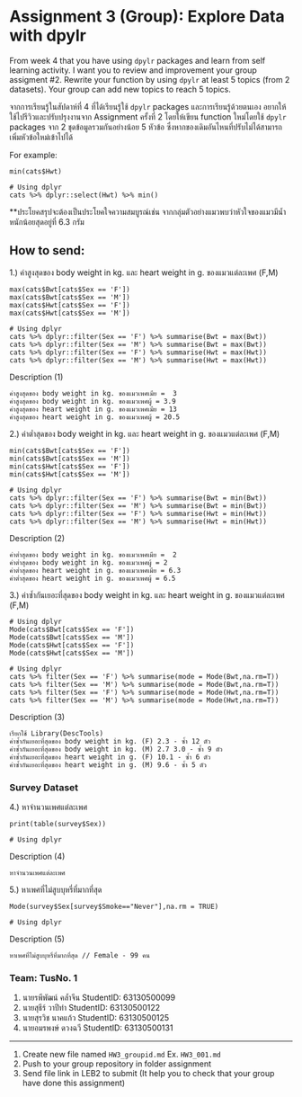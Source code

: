 # Assignment 3 (Group): Explore Data with dpylr

From week 4 that you have using `dpylr` packages and learn from self learning activity. I want you to review and improvement your group assigment #2. Rewrite your function by using `dpylr` at least 5 topics (from 2 datasets). Your group can add new topics to reach 5 topics.

จากการเรียนรู้ในสัปดาห์ที่ 4 ที่ได้เรียนรู้ใช้ `dpylr` packages และการเรียนรู้ด้วยตนเอง อยากให้ใช้ไปรีวิวและปรับปรุงงานจาก Assignment ครั้งที่ 2 โดยให้เขียน function ใหม่โดยใช้ `dpylr` packages จาก 2 ชุดข้อมูลรวมกันอย่างน้อย 5 หัวข้อ ซึ่งหากของเดิมอันไหนที่ปรับไม่ได้สามารถเพิ่มหัวข้อใหม่เข้าไปได้

For example:

```
min(cats$Hwt)

# Using dplyr
cats %>% dplyr::select(Hwt) %>% min()
```

\*\*ประโยคสรุปจะต้องเป็นประโยคใจความสมบูรณ์เช่น จากกลุ่มตัวอย่างแมวพบว่าหัวใจของแมวมีน้ำหนักน้อยสุดอยู่ที่ 6.3 กรัม

## How to send:

1.) ค่าสูงสุดของ body weight in kg. และ heart weight in g. ของแมวแต่ละเพศ (F,M)
```{R}
max(cats$Bwt[cats$Sex == 'F']) 
max(cats$Bwt[cats$Sex == 'M'])
max(cats$Hwt[cats$Sex == 'F']) 
max(cats$Hwt[cats$Sex == 'M'])
```
```{R}
# Using dplyr
cats %>% dplyr::filter(Sex == 'F') %>% summarise(Bwt = max(Bwt)) 
cats %>% dplyr::filter(Sex == 'M') %>% summarise(Bwt = max(Bwt))
cats %>% dplyr::filter(Sex == 'F') %>% summarise(Hwt = max(Hwt)) 
cats %>% dplyr::filter(Sex == 'M') %>% summarise(Hwt = max(Hwt)) 
```
Description (1)
```
ค่าสูงสุดของ body weight in kg. ของแมวเพศเมีย =  3
ค่าสูงสุดของ body weight in kg. ของแมวเพศผู้ = 3.9
ค่าสูงสุดของ heart weight in g. ของแมวเพศเมีย = 13
ค่าสูงสุดของ heart weight in g. ของแมวเพศผู้ = 20.5
```
2.) ค่าต่ำสุดของ body weight in kg. และ heart weight in g. ของแมวแต่ละเพศ (F,M)
```{R}
min(cats$Bwt[cats$Sex == 'F']) 
min(cats$Bwt[cats$Sex == 'M'])
min(cats$Hwt[cats$Sex == 'F']) 
min(cats$Hwt[cats$Sex == 'M'])
```
```{R}
# Using dplyr
cats %>% dplyr::filter(Sex == 'F') %>% summarise(Bwt = min(Bwt)) 
cats %>% dplyr::filter(Sex == 'M') %>% summarise(Bwt = min(Bwt))
cats %>% dplyr::filter(Sex == 'F') %>% summarise(Hwt = min(Hwt)) 
cats %>% dplyr::filter(Sex == 'M') %>% summarise(Hwt = min(Hwt)) 
```
Description (2)
```
ค่าต่ำสุดของ body weight in kg. ของแมวเพศเมีย =  2
ค่าต่ำสุดของ body weight in kg. ของแมวเพศผู้ = 2
ค่าต่ำสุดของ heart weight in g. ของแมวเพศเมีย = 6.3
ค่าต่ำสุดของ heart weight in g. ของแมวเพศผู้ = 6.5
```
3.) ค่าซ้ำกันเยอะที่สุดของ body weight in kg. และ heart weight in g. ของแมวแต่ละเพศ (F,M)
```{R}
# Using dplyr
Mode(cats$Bwt[cats$Sex == 'F'])
Mode(cats$Bwt[cats$Sex == 'M'])
Mode(cats$Hwt[cats$Sex == 'F'])
Mode(cats$Hwt[cats$Sex == 'M'])
```
```{R}
# Using dplyr
cats %>% filter(Sex == 'F') %>% summarise(mode = Mode(Bwt,na.rm=T))
cats %>% filter(Sex == 'M') %>% summarise(mode = Mode(Bwt,na.rm=T))
cats %>% filter(Sex == 'F') %>% summarise(mode = Mode(Hwt,na.rm=T))
cats %>% filter(Sex == 'M') %>% summarise(mode = Mode(Hwt,na.rm=T))
```
Description (3)
```
เรียกใช้ Library(DescTools)
ค่าซ้ำกันเยอะที่สุดของ body weight in kg. (F) 2.3 - ซ้ำ 12 ตัว
ค่าซ้ำกันเยอะที่สุดของ body weight in kg. (M) 2.7 3.0 - ซ้ำ 9 ตัว
ค่าซ้ำกันเยอะที่สุดของ heart weight in g. (F) 10.1 - ซ้ำ 6 ตัว
ค่าซ้ำกันเยอะที่สุดของ heart weight in g. (M) 9.6 - ซ้ำ 5 ตัว
```

### Survey Dataset 

4.) หาจำนวนเพศแต่ละเพศ
```{R}
print(table(survey$Sex))
```
```{R}
# Using dplyr

```
Description (4)
```
หาจำนวนเพศแต่ละเพศ
```
5.) หาเพศที่ไม่สูบบุหรี่ที่มากที่สุด
```{R}
Mode(survey$Sex[survey$Smoke=="Never"],na.rm = TRUE)
```
```{R}
# Using dplyr

```
Description (5)
``` 
หาเพศที่ไม่สูบบุหรี่ที่มากที่สุด // Female - 99 คน
```

### Team: TusNo. 1
1. นายรพีพัฒน์ คล้ำจีน   StudentID: 63130500099
2. นายสุธีร์ วาปีทำ      StudentID: 63130500122
3. นายสุรวิช นาคแก้ว    StudentID: 63130500125
4. นายอมรพงษ์ ดวงฉวี   StudentID: 63130500131

--------------------------------------------------
1. Create new file named `HW3_groupid.md` Ex. `HW3_001.md`
2. Push to your group repository in folder assignment
3. Send file link in LEB2 to submit (It help you to check that your group have done this assignment)
